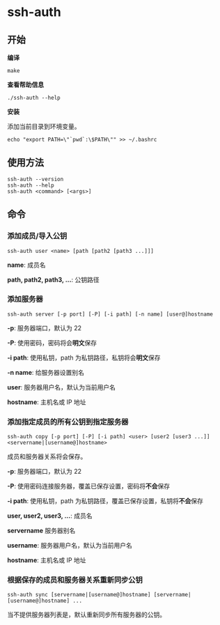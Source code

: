 # ssh-auth

## 开始

**编译**

```shell
make
```

**查看帮助信息**

```shell
./ssh-auth --help
```

**安装**

添加当前目录到环境变量。

```shell
echo "export PATH=\"`pwd`:\$PATH\"" >> ~/.bashrc
```

## 使用方法

```shell
ssh-auth --version
ssh-auth --help
ssh-auth <command> [<args>] 
```

## 命令

### 添加成员/导入公钥

```shell
ssh-auth user <name> [path [path2 [path3 ...]]]
```

**name**: 成员名

**path, path2, path3, ...**: 公钥路径

### 添加服务器

```shell
ssh-auth server [-p port] [-P] [-i path] [-n name] [user@]hostname
```

**-p**: 服务器端口，默认为 22

**-P**: 使用密码，密码将会**明文**保存

**-i path**: 使用私钥，path 为私钥路径，私钥将会**明文**保存

**-n name**: 给服务器设置别名

**user**: 服务器用户名，默认为当前用户名

**hostname**: 主机名或 IP 地址

### 添加指定成员的所有公钥到指定服务器

```shell
ssh-auth copy [-p port] [-P] [-i path] <user> [user2 [user3 ...]] <servername|[username@]hostname> 
```

成员和服务器关系将会保存。

**-p**: 服务器端口，默认为 22

**-P**: 使用密码连接服务器，覆盖已保存设置，密码将**不会**保存

**-i path**: 使用私钥，path 为私钥路径，覆盖已保存设置，私钥将**不会**保存

**user, user2, user3, ...**: 成员名

**servername** 服务器别名

**username**: 服务器用户名，默认为当前用户名

**hostname**: 主机名或 IP 地址

### 根据保存的成员和服务器关系重新同步公钥

```shell
ssh-auth sync [servername|[username@]hostname] [servername|[username@]hostname] ...
```

当不提供服务器列表是，默认重新同步所有服务器的公钥。